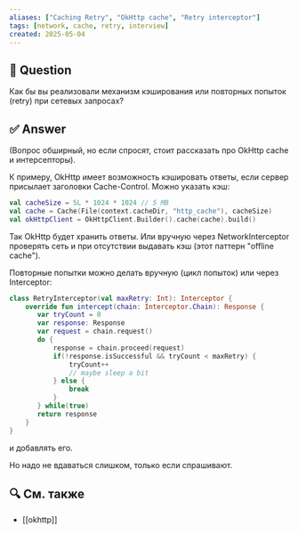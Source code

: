 ```yaml
---
aliases: ["Caching Retry", "OkHttp cache", "Retry interceptor"]
tags: [network, cache, retry, interview]
created: 2025‑05‑04
---
```


## 📝 Question  
Как бы вы реализовали механизм кэширования или повторных попыток (retry) при сетевых запросах?

## ✅ Answer  
(Вопрос обширный, но если спросят, стоит рассказать про OkHttp cache и интерсепторы).

К примеру, OkHttp имеет возможность кэшировать ответы, если сервер присылает заголовки Cache-Control. Можно указать кэш:

```kotlin
val cacheSize = 5L * 1024 * 1024 // 5 MB
val cache = Cache(File(context.cacheDir, "http_cache"), cacheSize)
val okHttpClient = OkHttpClient.Builder().cache(cache).build()
```

Так OkHttp будет хранить ответы. Или вручную через NetworkInterceptor проверять сеть и при отсутствии выдавать кэш (этот паттерн "offline cache").

Повторные попытки можно делать вручную (цикл попыток) или через Interceptor:

```kotlin
class RetryInterceptor(val maxRetry: Int): Interceptor {
    override fun intercept(chain: Interceptor.Chain): Response {
       var tryCount = 0
       var response: Response
       var request = chain.request()
       do {
           response = chain.proceed(request)
           if(!response.isSuccessful && tryCount < maxRetry) {
               tryCount++
               // maybe sleep a bit 
           } else {
               break
           }
       } while(true)
       return response
    }
}
```

и добавлять его.

Но надо не вдаваться слишком, только если спрашивают.

## 🔍 См. также  
- [[okhttp]]
